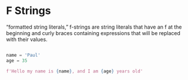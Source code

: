 # F Strings

“formatted string literals,” f-strings are string literals that have an f at the beginning and curly braces containing expressions that will be replaced with their values.

```Python

name = 'Paul'
age = 35

f'Hello my name is {name}, and I am {age} years old'
```
